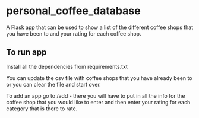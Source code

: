 # personal_coffee_database
A Flask app that can be used to show a list of the different 
coffee shops that you have been to and your rating for each 
coffee shop.

## To run app
Install all the dependencies from requirements.txt

You can update the csv file with coffee shops that you have already 
been to or you can clear the file and start over.

To add an app go to /add - there you will have to put in all the info 
for the coffee shop that you would like to enter and then enter your
rating for each category that is there to rate.
